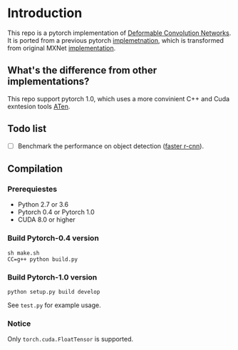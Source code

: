 # Introduction

This repo is a pytorch implementation of [Deformable Convolution Networks](https://arxiv.org/abs/1703.06211). It is ported from a previous pytorch [implemetnation](https://github.com/1zb/deformable-convolution-pytorch), which is transformed from original MXNet [implementation](https://github.com/msracver/Deformable-ConvNets).

## What's the difference from other implementations?

This repo support pytorch 1.0, which uses a more convinient C++ and Cuda exntesion tools [ATen](https://github.com/zdevito/ATen). 

## Todo list

- [ ] Benchmark the performance on object detection ([faster r-cnn](https://github.com/jwyang/faster-rcnn.pytorch)).

## Compilation

### Prerequiestes

* Python 2.7 or 3.6
* Pytorch 0.4 or Pytorch 1.0
* CUDA 8.0 or higher

### Build Pytorch-0.4 version

```
sh make.sh
CC=g++ python build.py
```

### Build Pytorch-1.0 version

```
python setup.py build develop
```

See `test.py` for example usage.

### Notice
Only `torch.cuda.FloatTensor` is supported.


